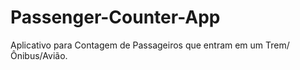 # Passenger-Counter-App
Aplicativo para Contagem de Passageiros que entram em um Trem/Ônibus/Avião.
